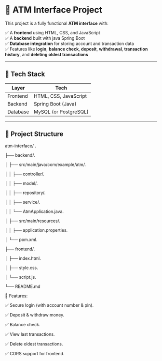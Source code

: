 # 🏦 ATM Interface Project

This project is a fully functional **ATM interface** with:

✅ A **frontend** using HTML, CSS, and JavaScript  
✅ A **backend** built with java  Spring Boot  
✅ **Database integration** for storing account and transaction data  
✅ Features like **login**, **balance check**, **deposit**, **withdrawal**, **transaction history**, and **deleting oldest transactions**  

---

## 🚀 Tech Stack

| Layer    | Tech             |
|----------|------------------|
| Frontend | HTML, CSS, JavaScript |
| Backend  | Spring Boot (Java)   |
| Database | MySQL (or PostgreSQL) |

---

## 📂 Project Structure
atm-interface/ .

├── backend/.

│ ├── src/main/java/com/example/atm/.

│ │ ├── controller/.

│ │ ├── model/.

│ │ ├── repository/.

│ │ ├── service/.

│ │ └── AtmApplication.java.

│ ├── src/main/resources/.

│ │ ├── application.properties.

│ └── pom.xml.

├── frontend/.

│ ├── index.html.

│ ├── style.css.

│ └── script.js.

└── README.md

🌟 Features:

✅ Secure login (with account number & pin).

✅ Deposit & withdraw money.

✅ Balance check.

✅ View last transactions.

✅ Delete oldest transactions.

✅ CORS support for frontend.



